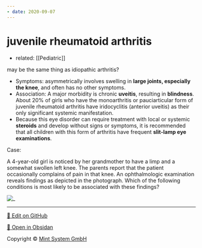 ```yaml
---
- date: 2020-09-07
---
```


# juvenile rheumatoid arthritis

- related: [[Pediatric]]

may be the same thing as idiopathic arthritis?

- Symptoms: asymmetrically involves swelling in **large joints, especially the knee**, and often has no other symptoms.
- Association: A major morbidity is chronic **uveitis**, resulting in **blindness**. About 20% of girls who have the monoarthritis or pauciarticular form of juvenile rheumatoid arthritis have iridocyclitis (anterior uveitis) as their only significant systemic manifestation.
- Because this eye disorder can require treatment with local or systemic **steroids** and develop without signs or symptoms, it is recommended that all children with this form of arthritis have frequent **slit-lamp eye examinations**.

Case:

A 4-year-old girl is noticed by her grandmother to have a limp and a somewhat swollen left knee. The parents report that the patient occasionally complains of pain in that knee. An ophthalmologic examination reveals findings as depicted in the photograph. Which of the following conditions is most likely to be associated with these findings?

![_](https://i.imgur.com/tmb0wVY.png)


<hr>

[📝 Edit on GitHub](https://github.com/Mint-System/Knowledge/blob/master/juvenile%20rheumatoid%20arthritis.md)

[📂 Open in Obsidan](obsidian://open?vault=Knowledge%20Mint%20System&file=juvenile%20rheumatoid%20arthritis.md ':target=_self')

<footer>Copyright © <a href="https://www.mint-system.ch/">Mint System GmbH</a></footer>